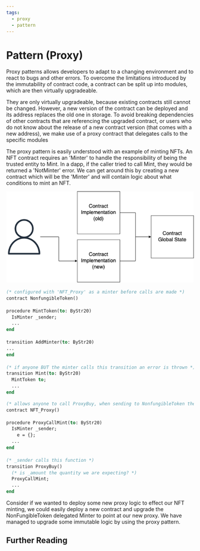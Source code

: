 ```yaml
---
tags:
  - proxy
  - pattern
---
```


# Pattern (Proxy)

Proxy patterns allows developers to adapt to a changing environment and to react to bugs and other errors. To overcome the limitations introduced by the immutability of contract code, a contract can be split up into modules, which are then virtually upgradeable.

They are only virtually upgradeable, because existing contracts still cannot be changed. However, a new version of the contract can be deployed and its address replaces the old one in storage. To avoid breaking dependencies of other contracts that are referencing the upgraded contract, or users who do not know about the release of a new contract version (that comes with a new address), we make use of a proxy contract that delegates calls to the specific modules

The proxy pattern is easily understood with an example of minting NFTs. An NFT contract requires an 'Minter' to handle the responsibility of being the trusted entity to Mint. In a dapp, if the caller tried to call Mint, they would be returned a 'NotMinter' error. We can get around this by creating a new contract which will be the 'Minter' and will contain logic about what conditions to mint an NFT.

![Docusaurus](/img/recipes/patterns/proxy-diagram.png)

```ocaml
(* configured with 'NFT_Proxy' as a minter before calls are made *)
contract NonfungibleToken()

procedure MintToken(to: ByStr20)
  IsMinter _sender;
  ...
end

transition AddMinter(to: ByStr20)
...
end

(* if anyone BUT the minter calls this transition an error is thrown *)
transition Mint(to: ByStr20)
  MintToken to;
  ...
end
```

```ocaml
(* allows anyone to call ProxyBuy, when sending to NonfungibleToken the _sender 'NFT_Proxy' will be a minter *)
contract NFT_Proxy()

procedure ProxyCallMint(to: ByStr20)
  IsMinter _sender;
    e = {};
  ...
end

(* _sender calls this function *)
transition ProxyBuy()
  (* is _amount the quantity we are expecting? *)
  ProxyCallMint;
  ...
end
```

Consider if we wanted to deploy some new proxy logic to effect our NFT minting, we could easily deploy a new contract and upgrade the NonFungibleToken delegated Minter to point at our new proxy. We have managed to upgrade some immutable logic by using the proxy pattern.

## Further Reading
